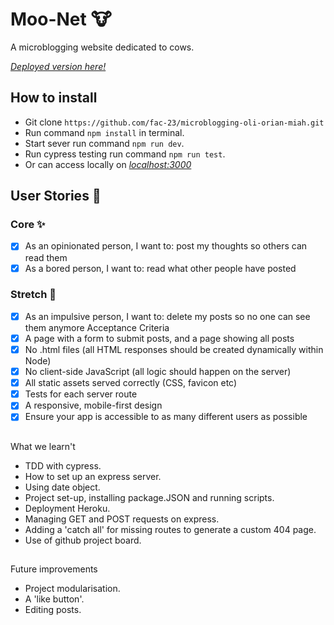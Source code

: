# Moo-Net 🐮

A microblogging website dedicated to cows.

*[Deployed version here!](https://moo-net.herokuapp.com/)* 

## How to install 
* Git clone `https://github.com/fac-23/microblogging-oli-orian-miah.git`
* Run command `npm install` in terminal.
* Start sever run command `npm run dev`.
* Run cypress testing run command `npm run test`.
* Or can access locally on *[localhost:3000](http://localhost:3000/)*

## User Stories :busts_in_silhouette:
### Core ✨
- [X] As an opinionated person, I want to: post my thoughts so others can read them
- [X] As a bored person, I want to: read what other people have posted
### Stretch :seedling:
- [X] As an impulsive person, I want to: delete my posts so no one can see them anymore
Acceptance Criteria
- [X] A page with a form to submit posts, and a page showing all posts
- [X] No .html files (all HTML responses should be created dynamically within Node)
- [X]  No client-side JavaScript (all logic should happen on the server)
- [X] All static assets served correctly (CSS, favicon etc)
- [X] Tests for each server route
- [X] A responsive, mobile-first design
- [X] Ensure your app is accessible to as many different users as possible

##
What we learn't
* TDD with cypress.
* How to set up an express server.
* Using date object. 
* Project set-up, installing package.JSON and running scripts. 
* Deployment Heroku.
* Managing GET and POST requests on express.
* Adding a 'catch all' for missing routes to generate a custom 404 page.
* Use of github project board. 

##
Future improvements 
* Project modularisation.
* A 'like button'.
* Editing posts.

